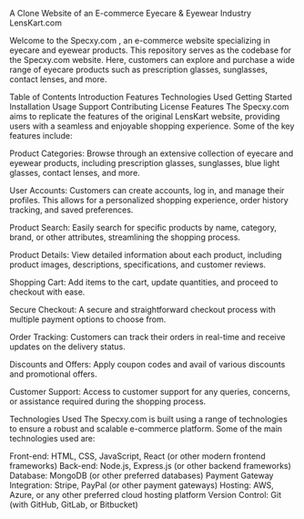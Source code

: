 A Clone Website of an E-commerce Eyecare & Eyewear Industry LensKart.com


Welcome to the Specxy.com , an e-commerce website specializing in eyecare and eyewear products. This repository serves as the codebase for the Specxy.com website. Here, customers can explore and purchase a wide range of eyecare products such as prescription glasses, sunglasses, contact lenses, and more.

Table of Contents
Introduction
Features
Technologies Used
Getting Started
Installation
Usage
Support
Contributing
License
Features
The Specxy.com  aims to replicate the features of the original LensKart website, providing users with a seamless and enjoyable shopping experience. Some of the key features include:

Product Categories: Browse through an extensive collection of eyecare and eyewear products, including prescription glasses, sunglasses, blue light glasses, contact lenses, and more.

User Accounts: Customers can create accounts, log in, and manage their profiles. This allows for a personalized shopping experience, order history tracking, and saved preferences.

Product Search: Easily search for specific products by name, category, brand, or other attributes, streamlining the shopping process.

Product Details: View detailed information about each product, including product images, descriptions, specifications, and customer reviews.

Shopping Cart: Add items to the cart, update quantities, and proceed to checkout with ease.

Secure Checkout: A secure and straightforward checkout process with multiple payment options to choose from.

Order Tracking: Customers can track their orders in real-time and receive updates on the delivery status.

Discounts and Offers: Apply coupon codes and avail of various discounts and promotional offers.

Customer Support: Access to customer support for any queries, concerns, or assistance required during the shopping process.

Technologies Used
The Specxy.com is built using a range of technologies to ensure a robust and scalable e-commerce platform. Some of the main technologies used are:

Front-end: HTML, CSS, JavaScript, React (or other modern frontend frameworks)
Back-end: Node.js, Express.js (or other backend frameworks)
Database: MongoDB (or other preferred databases)
Payment Gateway Integration: Stripe, PayPal (or other payment gateways)
Hosting: AWS, Azure, or any other preferred cloud hosting platform
Version Control: Git (with GitHub, GitLab, or Bitbucket)
